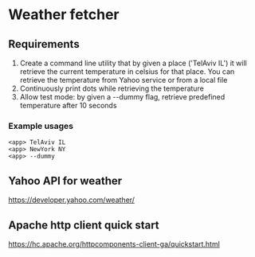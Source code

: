 # Weather fetcher

## Requirements
1. Create a command line utility that by given a place ('TelAviv IL') it will 
retrieve the current temperature in celsius for that place.
You can retrieve the temperature from Yahoo service or from a local file 
2. Continuously print dots while retrieving the temperature
3. Allow test mode: by given a --dummy flag, retrieve predefined temperature after 10 seconds

### Example usages
```
<app> TelAviv IL
<app> NewYork NY
<app> --dummy
```

## Yahoo API for weather
https://developer.yahoo.com/weather/

## Apache http client quick start 
https://hc.apache.org/httpcomponents-client-ga/quickstart.html


